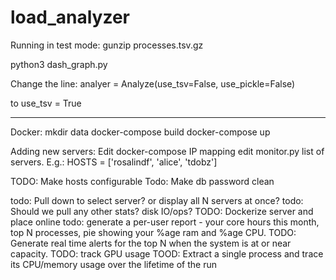 # load_analyzer

Running in test mode:
gunzip processes.tsv.gz

python3 dash_graph.py


Change the line: 
analyer = Analyze(use_tsv=False, use_pickle=False)

to use_tsv = True

---


Docker:
mkdir data
docker-compose build
docker-compose up

Adding new servers:
Edit docker-compose IP mapping
edit monitor.py list of servers. E.g.:
HOSTS = ['rosalindf', 'alice', 'tdobz']


TODO: Make hosts configurable
Todo: Make db password clean


todo: Pull down to select server? or display all N servers at once?
todo: Should we pull any other stats? disk IO/ops?
TODO: Dockerize server and place online
todo: generate a per-user report - your core hours this month, top N processes, pie showing your %age ram 
and %age CPU.
TODO: Generate real time alerts for the top N when the system is at or near capacity.
TODO: track GPU usage
TOOD: Extract a single process and trace its CPU/memory usage over the lifetime of the run

